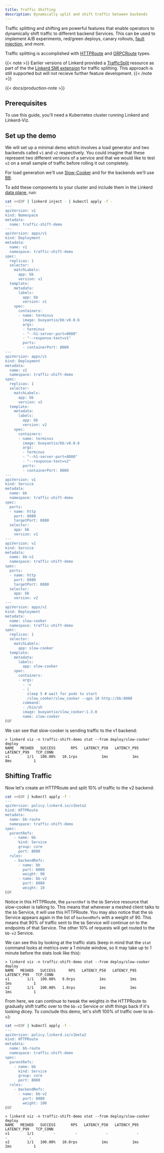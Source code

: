 ```yaml
---
title: Traffic Shifting
description: Dynamically split and shift traffic between backends
---
```


Traffic splitting and shifting are powerful features that enable operators to
dynamically shift traffic to different backend Services. This can be used to
implement A/B experiments, red/green deploys, canary rollouts, [fault
injection](../fault-injection/), and more.

Traffic splitting is accomplished with [HTTPRoute] and [GRPCRoute] types.

{{< note >}}
Earlier versions of Linkerd provided a
[TrafficSplit](https://github.com/servicemeshinterface/smi-spec/blob/main/apis/traffic-split/v1alpha2/traffic-split.md/)
resource as part of the the [Linkerd SMI extension](../linkerd-smi/) for traffic
splitting. This approach is still supported but will not recieve further feature
development.
{{< /note >}}

{{< docs/production-note >}}

## Prerequisites

To use this guide, you'll need a Kubernetes cluster running Linkerd and
Linkerd-Viz.

## Set up the demo

We will set up a minimal demo which involves a load generator and two backends
called `v1` and `v2` respectively. You could imagine that these represent two
different versions of a service and that we would like to test `v2` on a small
sample of traffic before rolling it out completely.

For load generation we'll use
[Slow-Cooker](https://github.com/BuoyantIO/slow_cooker)
and for the backends we'll use [BB](https://github.com/BuoyantIO/bb).

To add these components to your cluster and include them in the Linkerd
[data plane](../../reference/architecture/#data-plane), run:

```bash
cat <<EOF | linkerd inject - | kubectl apply -f -
---
apiVersion: v1
kind: Namespace
metadata:
  name: traffic-shift-demo
---
apiVersion: apps/v1
kind: Deployment
metadata:
  name: v1
  namespace: traffic-shift-demo
spec:
  replicas: 1
  selector:
    matchLabels:
      app: bb
      version: v1
  template:
    metadata:
      labels:
        app: bb
        version: v1
    spec:
      containers:
      - name: terminus
        image: buoyantio/bb:v0.0.6
        args:
        - terminus
        - "--h1-server-port=8080"
        - "--response-text=v1"
        ports:
        - containerPort: 8080
---
apiVersion: apps/v1
kind: Deployment
metadata:
  name: v2
  namespace: traffic-shift-demo
spec:
  replicas: 1
  selector:
    matchLabels:
      app: bb
      version: v2
  template:
    metadata:
      labels:
        app: bb
        version: v2
    spec:
      containers:
      - name: terminus
        image: buoyantio/bb:v0.0.6
        args:
        - terminus
        - "--h1-server-port=8080"
        - "--response-text=v2"
        ports:
        - containerPort: 8080
---
apiVersion: v1
kind: Service
metadata:
  name: bb
  namespace: traffic-shift-demo
spec:
  ports:
  - name: http
    port: 8080
    targetPort: 8080
  selector:
    app: bb
    version: v1
---
apiVersion: v1
kind: Service
metadata:
  name: bb-v2
  namespace: traffic-shift-demo
spec:
  ports:
  - name: http
    port: 8080
    targetPort: 8080
  selector:
    app: bb
    version: v2
---
apiVersion: apps/v1
kind: Deployment
metadata:
  name: slow-cooker
  namespace: traffic-shift-demo
spec:
  replicas: 1
  selector:
    matchLabels:
      app: slow-cooker
  template:
    metadata:
      labels:
        app: slow-cooker
    spec:
      containers:
      - args:
        - -c
        - |
          sleep 5 # wait for pods to start
          /slow_cooker/slow_cooker --qps 10 http://bb:8080
        command:
        - /bin/sh
        image: buoyantio/slow_cooker:1.3.0
        name: slow-cooker
EOF
```

We can see that slow-cooker is sending traffic to the v1 backend:

```console
> linkerd viz -n traffic-shift-demo stat --from deploy/slow-cooker deploy
NAME   MESHED   SUCCESS       RPS   LATENCY_P50   LATENCY_P95   LATENCY_P99   TCP_CONN
v1        1/1   100.00%   10.1rps           1ms           1ms           8ms          1
```

## Shifting Traffic

Now let's create an HTTPRoute and split 10% of traffic to the v2 backend:

```bash
cat <<EOF | kubectl apply -f -
---
apiVersion: policy.linkerd.io/v1beta2
kind: HTTPRoute
metadata:
  name: bb-route
  namespace: traffic-shift-demo
spec:
  parentRefs:
    - name: bb
      kind: Service
      group: core
      port: 8080
  rules:
    - backendRefs:
      - name: bb
        port: 8080
        weight: 90
      - name: bb-v2
        port: 8080
        weight: 10
EOF
```

Notice in this HTTPRoute, the `parentRef` is the `bb` Service resource that
slow-cooker is talking to. This means that whenever a meshed client talks to
the `bb` Service, it will use this HTTPRoute. You may also notice that the `bb`
Service appears again in the list of `backendRefs` with a weight of 90. This
means that 90% of traffic sent to the `bb` Service will continue on to the
endpoints of that Service. The other 10% of requests will get routed to the
`bb-v2` Service.

We can see this by looking at the traffic stats (keep in mind that the `stat`
command looks at metrics over a 1 minute window, so it may take up to 1 minute
before the stats look like this):

```console
> linkerd viz -n traffic-shift-demo stat --from deploy/slow-cooker deploy
NAME   MESHED   SUCCESS      RPS   LATENCY_P50   LATENCY_P95   LATENCY_P99   TCP_CONN
v1        1/1   100.00%   9.0rps           1ms           1ms           1ms          1
v2        1/1   100.00%   1.0rps           1ms           1ms           1ms          1
```

From here, we can continue to tweak the weights in the HTTPRoute to gradually
shift traffic over to the `bb-v2` Service or shift things back if it's looking
dicey. To conclude this demo, let's shift 100% of traffic over to `bb-v2`:

```bash
cat <<EOF | kubectl apply -f -
---
apiVersion: policy.linkerd.io/v1beta2
kind: HTTPRoute
metadata:
  name: bb-route
  namespace: traffic-shift-demo
spec:
  parentRefs:
    - name: bb
      kind: Service
      group: core
      port: 8080
  rules:
    - backendRefs:
      - name: bb-v2
        port: 8080
        weight: 100
EOF
```

```console
> linkerd viz -n traffic-shift-demo stat --from deploy/slow-cooker deploy
NAME   MESHED   SUCCESS       RPS   LATENCY_P50   LATENCY_P95   LATENCY_P99   TCP_CONN
v1        1/1         -         -             -             -             -          -
v2        1/1   100.00%   10.0rps           1ms           1ms           2ms          1
```

[HTTPRoute]: ../../reference/httproute/
[GRPCRoute]: ../../reference/grpcroute/
[Gateway API]: ../../features/gateway-api/
